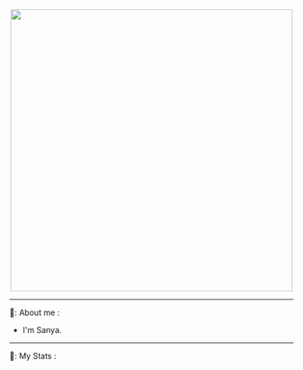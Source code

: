 
<div id="header" align="center">
  <img src="https://media.giphy.com/media/v1.Y2lkPTc5MGI3NjExOTA1YmJmZDg5Mjg5Mjk2OTdjNGM5MjU0NWEwN2Y1YzFjZGE5ODBmYSZlcD12MV9pbnRlcm5hbF9naWZzX2dpZklkJmN0PWc/xTiTnHvXHHxOTcdmxO/giphy.gif" width="500"/>
</div>

<img src="https://komarev.com/ghpvc/?username=Parallax&style=flat-square&color=blue" alt=""/>

---

🤖: About me :
- I'm Sanya.

---

👾: My Stats :
<div id="stat" align="center">
    <img src="https://github-profile-summary-cards.vercel.app/api/cards/profile-details?username=Parallax&theme=city_lights" alt=""/>
    <img src="https://github-profile-summary-cards.vercel.app/api/cards/most-commit-language?username=Parallax&theme=city_lights" alt=""/>
    <img src="https://github-profile-summary-cards.vercel.app/api/cards/stats?username=Parallax&theme=city_lights" alt=""/>
</div>
